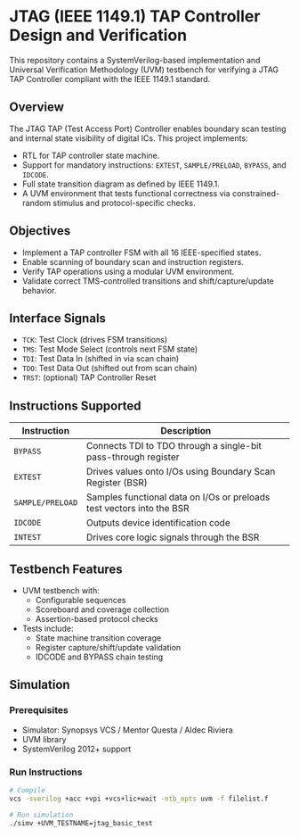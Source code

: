 # JTAG (IEEE 1149.1) TAP Controller Design and Verification

This repository contains a SystemVerilog-based implementation and Universal Verification Methodology (UVM) testbench for verifying a JTAG TAP Controller compliant with the IEEE 1149.1 standard.

## Overview

The JTAG TAP (Test Access Port) Controller enables boundary scan testing and internal state visibility of digital ICs. This project implements:
- RTL for TAP controller state machine.
- Support for mandatory instructions: `EXTEST`, `SAMPLE/PRELOAD`, `BYPASS`, and `IDCODE`.
- Full state transition diagram as defined by IEEE 1149.1.
- A UVM environment that tests functional correctness via constrained-random stimulus and protocol-specific checks.


## Objectives

- Implement a TAP controller FSM with all 16 IEEE-specified states.
- Enable scanning of boundary scan and instruction registers.
- Verify TAP operations using a modular UVM environment.
- Validate correct TMS-controlled transitions and shift/capture/update behavior.

## Interface Signals

- `TCK`: Test Clock (drives FSM transitions)
- `TMS`: Test Mode Select (controls next FSM state)
- `TDI`: Test Data In (shifted in via scan chain)
- `TDO`: Test Data Out (shifted out from scan chain)
- `TRST`: (optional) TAP Controller Reset

## Instructions Supported

| Instruction      | Description                                                                 |
|------------------|-----------------------------------------------------------------------------|
| `BYPASS`         | Connects TDI to TDO through a single-bit pass-through register              |
| `EXTEST`         | Drives values onto I/Os using Boundary Scan Register (BSR)                  |
| `SAMPLE/PRELOAD` | Samples functional data on I/Os or preloads test vectors into the BSR       |
| `IDCODE`         | Outputs device identification code                                          |
| `INTEST`         | Drives core logic signals through the BSR                                   |

## Testbench Features

- UVM testbench with:
  - Configurable sequences
  - Scoreboard and coverage collection
  - Assertion-based protocol checks
- Tests include:
  - State machine transition coverage
  - Register capture/shift/update validation
  - IDCODE and BYPASS chain testing

## Simulation

### Prerequisites

- Simulator: Synopsys VCS / Mentor Questa / Aldec Riviera
- UVM library
- SystemVerilog 2012+ support

### Run Instructions

```bash
# Compile
vcs -sverilog +acc +vpi +vcs+lic+wait -ntb_opts uvm -f filelist.f

# Run simulation
./simv +UVM_TESTNAME=jtag_basic_test
